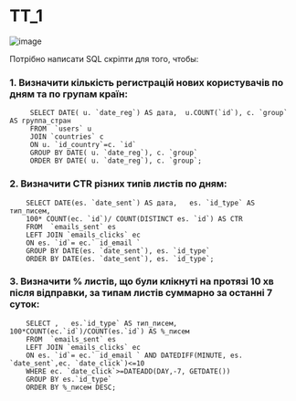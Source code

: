 # TT_1
![image](https://github.com/user-attachments/assets/3f15336e-42c8-46e6-bab3-0ea2173a05e9)

Потрібно написати SQL скріпти для того, чтобы:
###  1. Визначити кількість регистрацій нових користувачів  по дням та по групам країн:
         SELECT DATE( u. `date_reg`) AS дата,  u.COUNT(`id`), c. `group` AS группа_стран
         FROM  `users` u 
         JOIN `countries` c
         ON u. `id_country`=c. `id`
         GROUP BY DATE( u. `date_reg`), c. `group`
         ORDER BY DATE( u. `date_reg`), c. `group`;

###  2. Визначити CTR різних типів листів по дням:
        SELECT DATE(es. `date_sent`) AS дата,   es. `id_type` AS тип_писем, 
        100* COUNT(ec. `id`)/ COUNT(DISTINCT es. `id`) AS CTR
        FROM  `emails_sent` es
        LEFT JOIN `emails_clicks` ec
        ON es. `id`= ec.` id_email `
        GROUP BY DATE(es. `date_sent`), es. `id_type`
        ORDER BY DATE(es. `date_sent`), es. `id_type`;

###  3. Визначити % листів, що були клікнуті на протязі 10 хв після відправки, за типам листів суммарно за останні 7 суток:
        SELECT ,   es.`id_type` AS тип_писем,  100*COUNT(ec.`id`)/COUNT(es.`id`) AS %_писем
        FROM  `emails_sent` es
        LEFT JOIN `emails_clicks` ec
        ON es. `id`= ec.` id_email ` AND DATEDIFF(MINUTE, es. `date_sent`,ec. `date_click`)<=10
        WHERE ec. `date_click`>=DATEADD(DAY,-7, GETDATE())
        GROUP BY es.`id_type`
        ORDER BY %_писем DESC;




